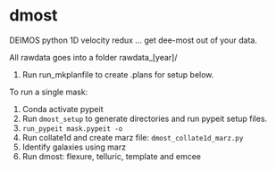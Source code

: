 # dmost
DEIMOS python 1D velocity redux 
... get dee-most out of your data.

All rawdata goes into a folder rawdata_[year]/
1. Run run_mkplanfile to create .plans for setup below.

To run a single mask:
1. Conda activate pypeit
2. Run `dmost_setup` to generate directories and run pypeit setup files.
3. `run_pypeit mask.pypeit -o`
4.  Run collate1d and create marz file:  `dmost_collate1d_marz.py`
5.  Identify galaxies using marz
6. Run dmost:  flexure, telluric, template and emcee


